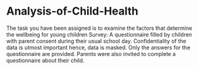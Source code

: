 # Analysis-of-Child-Health
The task you have been assigned is to examine the factors that determine the wellbeing for young children Survey: A questionnaire filled by children with parent consent during their usual school day. Confidentiality of the data is utmost important hence, data is masked. Only the answers for the questionnaire are provided. Parents were also invited to complete a questionnaire about their child.

